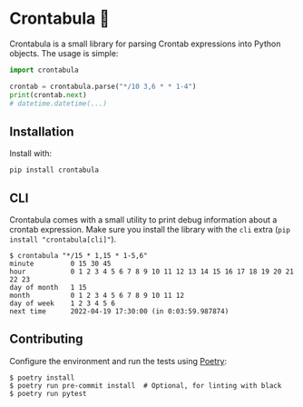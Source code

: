 # Crontabula 🧛

Crontabula is a small library for parsing Crontab expressions into Python objects. The usage is simple:

```python
import crontabula

crontab = crontabula.parse("*/10 3,6 * * 1-4")
print(crontab.next)
# datetime.datetime(...)
```

## Installation

Install with:

```
pip install crontabula
```

## CLI

Crontabula comes with a small utility to print debug information about a crontab expression. Make sure you install the
library with the `cli` extra (`pip install "crontabula[cli]"`).

```
$ crontabula "*/15 * 1,15 * 1-5,6"
minute         0 15 30 45
hour           0 1 2 3 4 5 6 7 8 9 10 11 12 13 14 15 16 17 18 19 20 21 22 23
day of month   1 15
month          0 1 2 3 4 5 6 7 8 9 10 11 12
day of week    1 2 3 4 5 6
next time      2022-04-19 17:30:00 (in 0:03:59.987874)
```

## Contributing

Configure the environment and run the tests using [Poetry](https://python-poetry.org/):

```
$ poetry install
$ poetry run pre-commit install  # Optional, for linting with black
$ poetry run pytest
```

